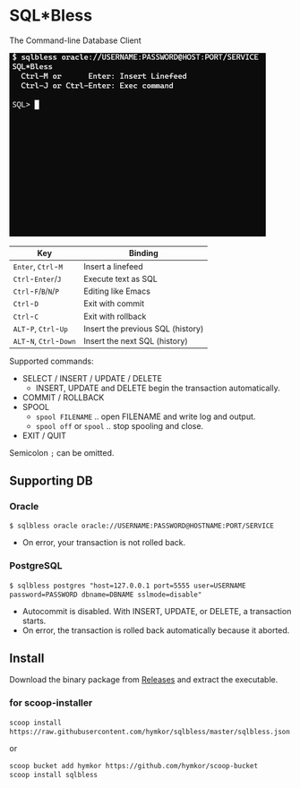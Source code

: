 SQL\*Bless
===========

The Command-line Database Client

![image](./demo.gif)

| Key | Binding |
|-----|---------|
| `Enter`, `Ctrl`-`M` | Insert a linefeed |
| `Ctrl`-`Enter`/`J` | Execute text as SQL |
| `Ctrl`-`F`/`B`/`N`/`P` | Editing like Emacs |
| `Ctrl`-`D` | Exit with commit |
| `Ctrl`-`C` | Exit with rollback |
| `ALT`-`P`, `Ctrl`-`Up` | Insert the previous SQL (history)|
| `ALT`-`N`, `Ctrl`-`Down` | Insert the next SQL (history) |

Supported commands:

- SELECT / INSERT / UPDATE / DELETE
    - INSERT, UPDATE and DELETE begin the transaction automatically.
- COMMIT / ROLLBACK
- SPOOL
    - `spool FILENAME` .. open FILENAME and write log and output.
    - `spool off` or `spool` .. stop spooling and close.
- EXIT / QUIT

Semicolon `;` can be omitted.

Supporting DB
-------------

### Oracle

    $ sqlbless oracle oracle://USERNAME:PASSWORD@HOSTNAME:PORT/SERVICE

- On error, your transaction is not rolled back.

### PostgreSQL

    $ sqlbless postgres "host=127.0.0.1 port=5555 user=USERNAME password=PASSWORD dbname=DBNAME sslmode=disable"

- Autocommit is disabled.  With INSERT, UPDATE, or DELETE, a transaction starts.
- On error, the transaction is rolled back automatically because it aborted.


Install
-------

Download the binary package from [Releases](https://github.com/hymkor/sqlbless/releases) and extract the executable.

### for scoop-installer

```
scoop install https://raw.githubusercontent.com/hymkor/sqlbless/master/sqlbless.json
```

or

```
scoop bucket add hymkor https://github.com/hymkor/scoop-bucket
scoop install sqlbless
```
